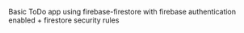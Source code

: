 Basic ToDo app using firebase-firestore with firebase authentication enabled + firestore security rules